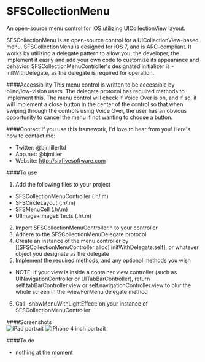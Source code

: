 SFSCollectionMenu
=================

An open-source menu control for iOS utilizing UICollectionView layout.

SFSCollectionMenu is an open-source control for a UICollectionView-based menu. SFSCollectionMenu is designed for iOS 7, and is ARC-compliant. It works by utilizing a delegate pattern to allow you, the developer, the implement it easily and add your own code to customize its appearance and behavior. SFSCollectionMenuController's designated initializer is -initWithDelegate, as the delegate is required for operation.

####Accessibility
This menu control is written to be accessible by blind/low-vision users. The delegate protocol has required methods to implement this. The menu control will check if Voice Over is on, and if so, it will implement a close button in the center of the control so that when swiping through the controls using Voice Over, the user has an obvious opportunity to cancel the menu if not wanting to choose a button.

####Contact
If you use this framework, I'd love to hear from you! Here's how to contact me:
* Twitter: @bjmillerltd
* App.net: @bjmiller
* Website: http://sixfivesoftware.com

####To use  
1. Add the following files to your project
 * SFSCollectionMenuController (.h/.m)
 * SFSCircleLayout (.h/.m)
 * SFSMenuCell (.h/.m)
 * UIImage+ImageEffects (.h/.m) 
2. Import SFSCollectionMenuController.h to your controller  
3. Adhere to the SFSCollectionMenuDelegate protocol  
4. Create an instance of the menu controller by [[SFSCollectionMenuController alloc] initWithDelegate:self], or whatever object you designate as the delegate  
5. Implement the required methods, and any optional methods you wish  
 * NOTE: if your view is inside a container view controller (such as UINavigationController or UITabBarController), return self.tabBarController.view or self.navigationController.view to blur the whole screen in the -viewForMenu delegate method
6. Call -showMenuWithLightEffect: on your instance of SFSCollectionMenuController  

####Screenshots  
![iPad portrait](https://raw.github.com/SixFiveSoftware/SFSCollectionMenu/master/iPad.png) ![iPhone 4 inch portrait](https://raw.github.com/SixFiveSoftware/SFSCollectionMenu/master/iPhone.png)

####To do  
* nothing at the moment

